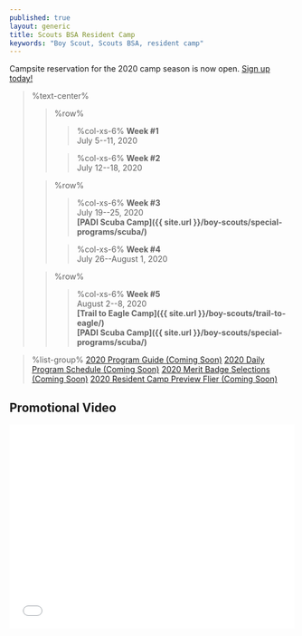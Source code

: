 ```yaml
---
published: true
layout: generic
title: Scouts BSA Resident Camp
keywords: "Boy Scout, Scouts BSA, resident camp"
---
```


<div class="alert alert-info">
Campsite reservation for the 2020 camp season is now open.
<a href="{{ site.url }}/2020/">
Sign up today!</a>
</div>

> %text-center%
>> %row%
>>> %col-xs-6%
>>> **Week #1**<br/>
>>> July 5--11, 2020
>>
>>> %col-xs-6%
>>> **Week #2**<br/>
>>> July 12--18, 2020
>
>> %row%
>>> %col-xs-6%
>>> **Week #3**<br/>
>>> July 19--25, 2020<br/>
>>> **[PADI Scuba Camp]({{ site.url }}/boy-scouts/special-programs/scuba/)**
>>
>>> %col-xs-6%
>>> **Week #4**<br/>
>>> July 26--August 1, 2020<br/>
>
>> %row%
>>> %col-xs-6%
>>> **Week #5**<br/>
>>> August 2--8, 2020<br/>
>>> **[Trail to Eagle Camp]({{ site.url }}/boy-scouts/trail-to-eagle/)**<br/>
>>> **[PADI Scuba Camp]({{ site.url }}/boy-scouts/special-programs/scuba/)**


> %list-group%
> <a href="{{ site.url }}/pdf/2019/2019-program-guide.pdf" class="list-group-item">2020 Program Guide (Coming Soon)</a>
> <a href="{{ site.url }}/pdf/2019/2019-schedule.pdf" class="list-group-item">2020 Daily Program Schedule (Coming Soon)</a>
> <a href="{{ site.url }}/pdf/2019/2019-merit-badges.pdf" class="list-group-item">2020 Merit Badge Selections (Coming Soon)</a>
> <a href="{{ site.url }}/pdf/2019/2019-boy-scout-flier.pdf" class="list-group-item">2020 Resident Camp Preview Flier (Coming Soon)</a>

## Promotional Video

<iframe style="max-width: 640px; width: 100%; height: 360px; border: none;" src="//www.youtube-nocookie.com/embed/mBW3OGLBcIc?rel=0" allowfullscreen></iframe>
